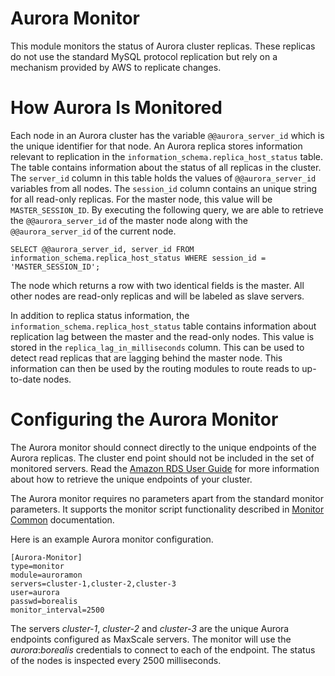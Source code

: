 # Aurora Monitor

This module monitors the status of Aurora cluster replicas. These replicas do
not use the standard MySQL protocol replication but rely on a mechanism provided
by AWS to replicate changes.

# How Aurora Is Monitored

Each node in an Aurora cluster has the variable `@@aurora_server_id` which is
the unique identifier for that node. An Aurora replica stores information
relevant to replication in the `information_schema.replica_host_status`
table. The table contains information about the status of all replicas in the
cluster. The `server_id` column in this table holds the values of
`@@aurora_server_id` variables from all nodes. The `session_id` column contains
an unique string for all read-only replicas. For the master node, this value
will be `MASTER_SESSION_ID`. By executing the following query, we are able to
retrieve the `@@aurora_server_id` of the master node along with the
`@@aurora_server_id` of the current node.

```
SELECT @@aurora_server_id, server_id FROM information_schema.replica_host_status WHERE session_id = 'MASTER_SESSION_ID';
```

The node which returns a row with two identical fields is the master. All other
nodes are read-only replicas and will be labeled as slave servers.

In addition to replica status information, the
`information_schema.replica_host_status` table contains information about
replication lag between the master and the read-only nodes. This value is stored
in the `replica_lag_in_milliseconds` column. This can be used to detect read
replicas that are lagging behind the master node. This information can then be
used by the routing modules to route reads to up-to-date nodes.

# Configuring the Aurora Monitor

The Aurora monitor should connect directly to the unique endpoints of the Aurora
replicas. The cluster end point should not be included in the set of monitored
servers. Read the [Amazon RDS User Guide](http://docs.aws.amazon.com/AmazonRDS/latest/UserGuide/CHAP_Aurora.html#Aurora.Overview.Endpoints)
for more information about how to retrieve the unique endpoints of your cluster.

The Aurora monitor requires no parameters apart from the standard monitor
parameters. It supports the monitor script functionality described in
[Monitor Common](Monitor-Common.md) documentation.

Here is an example Aurora monitor configuration.

```
[Aurora-Monitor]
type=monitor
module=auroramon
servers=cluster-1,cluster-2,cluster-3
user=aurora
passwd=borealis
monitor_interval=2500
```

The servers _cluster-1_, _cluster-2_ and _cluster-3_ are the unique Aurora
endpoints configured as MaxScale servers. The monitor will use the
_aurora_:_borealis_ credentials to connect to each of the endpoint. The status
of the nodes is inspected every 2500 milliseconds.
